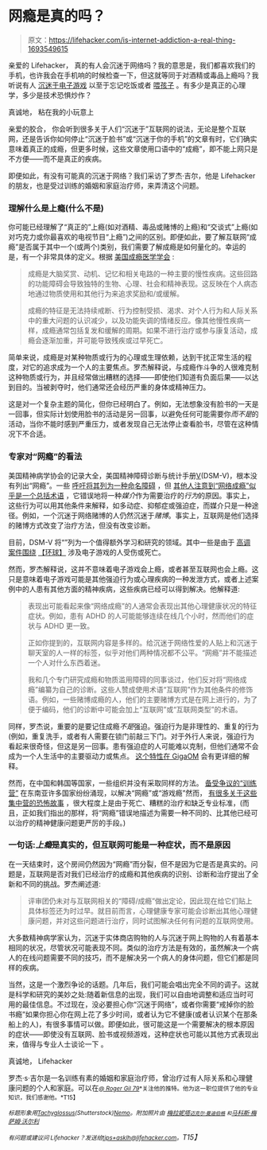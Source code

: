 # 网瘾是真的吗？

> 原文：<https://lifehacker.com/is-internet-addiction-a-real-thing-1693549615>

亲爱的 Lifehacker，
真的有人会沉迷于网络吗？我的意思是，我们都喜欢我们的手机，也许我会在手机响的时候检查一下，但这就等同于对酒精或毒品上瘾吗？我听说有人 [沉迷于电子游戏](http://www.newsweek.com/south-koreas-video-game-addiction-68309) 以至于忘记吃饭或者 [喂孩子](http://www.thedailybeast.com/articles/2014/07/21/love-child-game-over-internet-addicts-let-their-baby-starve-to-death.html) 。有多少是真正的心理学，多少是技术恐惧炒作？



真诚地，
粘在我的小玩意上

亲爱的胶合，
你会听到很多关于人们“沉迷于”互联网的说法，无论是整个互联网，还是告诉你如何停止“沉迷于脸书”或“沉迷于你的手机”的文章有时，它们确实意味着真正的成瘾，但更多时候，这些文章使用口语中的“成瘾”，即不能上网只是不方便——而不是真正的疾病。

即便如此，有没有可能真的沉迷于网络？我们采访了罗杰·吉尔，他是 Lifehacker 的朋友，也是受过训练的婚姻和家庭治疗师，来弄清这个问题。

### 理解什么是上瘾(什么不是)

你可能已经理解了“真正的”上瘾(如对酒精、毒品或赌博的上瘾)和“交谈式”上瘾(如对巧克力或你最喜欢的电视节目“上瘾”)之间的区别。即便如此，要了解互联网“成瘾”是否属于其中一个(或两个)类别，我们需要了解成瘾是如何量化的。幸运的是，有一个非常具体的定义。根据 [美国成瘾医学学会](http://www.asam.org/for-the-public/definition-of-addiction) :

> 成瘾是大脑奖赏、动机、记忆和相关电路的一种主要的慢性疾病。这些回路的功能障碍会导致独特的生物、心理、社会和精神表现。这反映在个人病态地通过物质使用和其他行为来追求奖励和/或缓解。
> 
> 成瘾的特征是无法持续戒断、行为控制受损、渴求、对个人行为和人际关系中的重大问题的认识减少，以及功能失调的情绪反应。像其他慢性疾病一样，成瘾通常包括复发和缓解的周期。如果不进行治疗或参与康复活动，成瘾会逐渐加重，并可能导致残疾或过早死亡。

简单来说，成瘾是对某种物质或行为的心理或生理依赖，达到干扰正常生活的程度，对它的追求成为一个人的主要焦点。罗杰解释说，与成瘾作斗争的人很难克制这种物质或行为，并且经常做出糟糕的选择——即使他们知道有负面后果——以达到目的。当被剥夺时，他们通常还会经历严重的身体或精神压力。

这是对一个复杂主题的简化，但你已经明白了。例如，无法想象没有脸书的一天是一回事，但实际计划使用脸书的活动是另一回事，以避免任何可能需要你*而不是*的活动，当你不能时感到严重压力，或者发现自己无法停止查看脸书，尽管在这种情况下不合适。

### 专家对“网瘾”的看法

美国精神病学协会的记录大全，美国精神障碍诊断与统计手册[V](http://www.dsm5.org/Pages/Default.aspx)(DSM-V)，根本没有列出“网瘾”。一些 [呼吁将其列为一种命名障碍](http://ajp.psychiatryonline.org/doi/full/10.1176/appi.ajp.2007.07101556) ，但 [其他人注意到“网络成瘾”似乎是一个总括术语](http://onlinelibrary.wiley.com/doi/10.1111/add.12554/full) ，它错误地将一种*媒介*作为需要治疗的*行为*的原因。事实上，这些行为可以用其他条件来解释，如多动症、抑郁症或强迫症，而媒介只是一种途径。例如，一个沉迷于网络赌博的人仍然沉迷于*赌博*。事实上，互联网是他们选择的赌博方式改变了治疗方法，但没有改变诊断。

目前，DSM-V 将“”列为一个值得额外学习和研究的领域。其中一些是由于 [高调](http://www.thedailybeast.com/articles/2014/07/21/love-child-game-over-internet-addicts-let-their-baby-starve-to-death.html) [案件围绕](http://www.foxnews.com/us/2011/06/03/new-mexico-mom-gets-25-years-for-starving-daughter/) [【环球】](http://www.nydailynews.com/news/world/xbox-addict-chris-staniforth-killed-blood-clot-marathon-gaming-session-england-article-1.162095) 涉及电子游戏的人受伤或死亡。

然而，罗杰解释说，这并不意味着电子游戏会上瘾，或者甚至互联网也会上瘾。这只是意味着电子游戏可能是其他强迫行为或心理疾病的一种发泄方式，或者上述案例中的人患有其他方面的精神疾病，这些疾病已经可以得到解决。他解释道:

> 表现出可能看起来像“网络成瘾”的人通常会表现出其他心理健康状况的特征症状。例如，患有 ADHD 的人可能能够连续在线几个小时，然而他们的症状与 ADHD 更一致。
> 
> 正如你提到的，互联网内容是多样的。给沉迷于网络性爱的人贴上和沉迷于聊天室的人一样的标签，似乎对他们两种情况都不公平。“网瘾”并不能描述一个人对什么东西着迷。
> 
> 我和几个专门研究成瘾和物质滥用障碍的同事谈过，他们反对将“网络成瘾”编纂为自己的诊断。这些人赞成使用术语“互联网”作为其他条件的修饰语。例如，一些赌博成瘾的人，他们的主要赌博方式是在网上进行的，为了便于编码，他们的诊断中可能会加上“互联网”或“互联网类型”的术语。

同样，罗杰说，重要的是要记住成瘾*不是*强迫。强迫行为是非理性的、重复的行为(例如，重复洗手，或者有人需要在锁门前敲三下门。对于外行人来说，强迫行为看起来很奇怪，但这是另一回事。患有强迫症的人可能难以克制，但他们通常不会成为一个人生活中的主要驱动力或焦点。 [这个特性在 GigaOM](https://gigaom.com/2015/01/26/is-internet-addiction-real/) 会有更详细的解释。

然而，在中国和韩国等国家，一些组织并没有采取同样的方法。 [备受争议的“训练营”](http://www.wired.com/2010/01/ff_internetaddiction/all/) 在东南亚许多国家纷纷涌现，以解决“网瘾”或“游戏瘾”然而， [有很多关于这些集中营的恐怖故事](http://abcnews.go.com/Lifestyle/dark-deadly-side-chinas-internet-addiction-camps/story?id=24282781) ，很大程度上是由于死亡、糟糕的治疗和缺乏专业标准，(而且，正如我们指出的那样，将“网瘾”错误地描述为需要一种不同的、比其他已经可以治疗的精神健康问题更严厉的手段。)

### 一句话:*上瘾*是真实的，但互联网可能是一种症状，而不是原因

在一天结束时，这个房间仍然因为“网瘾”而分裂，但不是因为它是否是真实的。问题是，互联网是否对我们已经治疗的成瘾和其他疾病的识别、诊断和治疗提出了全新和不同的挑战。罗杰阐述道:

> 评审团仍未对与互联网相关的“障碍/成瘾”做出定论，因此现在给它们贴上具体标签还为时过早。就目前而言，心理健康专家可能会诊断出其他心理健康问题，并对这些问题进行治疗，同时试图解决任何有问题的互联网使用。

大多数精神病学家认为，沉迷于实体商店购物的人与沉迷于网上购物的人有着基本相同的状况，尽管状况可能表现不同。类似的治疗方法是有效的，虽然解决一个病人的在线问题需要不同的技巧，而不是解决另一个病人的身体问题，但它们都是同样的疾病。

当然，这是一个激烈争论的话题。几年后，我们可能会唱出完全不同的调子。这就是科学和研究的美妙之处:随着新信息的出现，我们可以自由地调整和适应当时可用的最佳信息。不过现在，没必要担心你“沉迷于网络”，或者你需要“戒掉你的脸书瘾”如果你担心你在网上花了多少时间，或者认为它不健康(或者认识某个在那条船上的人)，有很多事情可以做。即便如此，很可能这是一个需要解决的根本原因的症状——即使没有互联网、脸书或视频游戏，这种症状也可能以其他方式表现出来，值得与专业人士谈论一下 。

真诚地，
Lifehacker

罗杰·s·吉尔是一名训练有素的婚姻和家庭治疗师，曾治疗过有人际关系和心理健康问题的个人和家庭。可以在[<small>*@ Roger Gil 79*</small>](http://twitter.com/rogergil79)<small>*关注他的推特。他为这一职位提供了他的专业知识，我们感谢他。*T15】</small>

<small>*标题形象用*</small>[<small>*Tachyglossus*</small>](http://www.shutterstock.com/pic-137006864/stock-vector-teen-boy-working-on-laptop-vector-background.html?src=zYRKWzz82unzUg0v3B0hdA-1-45)<small>*(Shutterstock)*</small>[<small>*Nemo*</small>](http://pixabay.com/en/monkey-ape-black-silhouette-animal-303300/)<small>*。附加照片由*</small> [<small>*梅拉妮塔*</small>](https://www.flickr.com/photos/melloveschallah/4864402224)<small>*[<small>*迈克尔·曼迪伯格*</small>](https://www.flickr.com/photos/theredproject/3686402702) <small>*和*</small>[*马科斯·梅萨姆·沃尔利*](http://www.shutterstock.com/pic.mhtml?id=224707915&src=id)*</small>

*<small>有问题或建议问 Lifehacker？发送给</small>*[*<small>tips+asklh@lifehacker.com</small>*](mailto:tips+asklh@lifehacker.com)*<small>。</small>T15】*